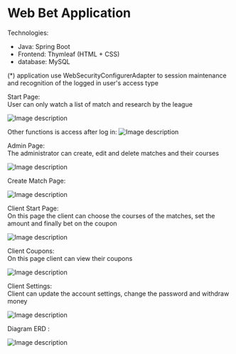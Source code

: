 # Web Bet Application

Technologies:
 - Java: Spring Boot 
 - Frontend: Thymleaf (HTML + CSS)   
 - database: MySQL 
 
 (*) application use WebSecurityConfigurerAdapter to session maintenance and recognition of the logged in user's access type



Start Page:   
User can only watch a list of match and research by the league

![Image description](https://github.com/Raval97/Web-Application_BetApi/blob/master/screens/startPage.PNG?raw=true)


Other functions is access after log in:
![Image description](https://github.com/Raval97/Web-Application_BetApi/blob/master/screens/logIn.PNG?raw=true)


Admin Page:               
The administrator can create, edit and delete matches and their courses

![Image description](https://github.com/Raval97/Web-Application_BetApi/blob/master/screens/admin.PNG?raw=true)



Create Match Page:

![Image description](https://github.com/Raval97/Web-Application_BetApi/blob/master/screens/adminNewMatch.PNG?raw=true)



Client Start Page:             
On this page the client can choose the courses of the matches, set the amount and finally bet on the coupon

![Image description](https://github.com/Raval97/Web-Application_BetApi/blob/master/screens/client.PNG?raw=true)



Client Coupons:   
On this page client can view their coupons

![Image description](https://github.com/Raval97/Web-Application_BetApi/blob/master/screens/clientCoupons.PNG?raw=true)


Client Settings:    
Client can update the account settings, change the password and withdraw money

![Image description](https://github.com/Raval97/Web-Application_BetApi/blob/master/screens/clientSettings.PNG?raw=true)


Diagram ERD :

![Image description](https://github.com/Raval97/Web-Application_BetApi/blob/master/screens/databse.PNG?raw=true)

